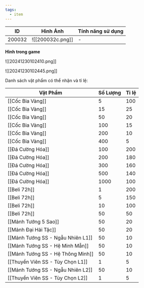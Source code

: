 ```yaml
---
tags:
  - item
---
```


| ID     | Hình Ảnh         | Tính năng sử dụng |
| ------ | ---------------- | ----------------- |
| 200032 | ![[200032c.png]] | -                 |

**Hình trong game**

![[20241230102410.png]]

![[20241230102445.png]]

Danh sách vật phẩm có thể nhận và tỉ lệ:

| Vật Phẩm                          | Số Lượng | Tỉ lệ |
| --------------------------------- | -------- | ----- |
| [[Cốc Bia Vàng]]                  | 5        | 100   |
| [[Cốc Bia Vàng]]                  | 15       | 25    |
| [[Cốc Bia Vàng]]                  | 50       | 20    |
| [[Cốc Bia Vàng]]                  | 100      | 15    |
| [[Cốc Bia Vàng]]                  | 200      | 10    |
| [[Cốc Bia Vàng]]                  | 400      | 5     |
| [[Đá Cường Hóa]]                  | 100      | 200   |
| [[Đá Cường Hóa]]                  | 200      | 180   |
| [[Đá Cường Hóa]]                  | 300      | 160   |
| [[Đá Cường Hóa]]                  | 500      | 140   |
| [[Đá Cường Hóa]]                  | 1000     | 100   |
| [[Beli 72h]]                      | 1        | 200   |
| [[Beli 72h]]                      | 5        | 150   |
| [[Beli 72h]]                      | 10       | 100   |
| [[Beli 72h]]                      | 50       | 50    |
| [[Mảnh Tướng 5 Sao]]              | 50       | 20    |
| [[Mảnh Đại Hải Tặc]]              | 50       | 20    |
| [[Mảnh Tướng SS - Ngẫu Nhiên L1]] | 50       | 10    |
| [[Mảnh Tướng SS - Hệ Minh Mẫn]]   | 50       | 10    |
| [[Mảnh Tướng SS - Hệ Thông Minh]] | 50       | 10    |
| [[Thuyền Viên SS - Tùy Chọn L1]]  | 1        | 5     |
| [[Mảnh Tướng SS - Ngẫu Nhiên L2]] | 50       | 10    |
| [[Thuyền Viên SS - Tùy Chọn L2]]  | 1        | 5     |

